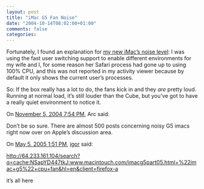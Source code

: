 ```yaml
---
layout: post
title: "iMac G5 Fan Noise"
date: "2004-10-14T08:02:00+01:00"
comments: false
categories: 
---
```


<p>Fortunately, I found an explanation for <a href="/blog/st/2004/10/12/a_new_toy.html">my new iMac&#8217;s noise level</a>: I was using the fast user switching support to enable different environments for my wife and I, for some reason her Safari process had gone up to using 100% CPU, and this was not reported in my activity viewer because by default it only shows the current user&#8217;s processes.</p>

<p>So: If the box really has a lot to do, the fans kick in and they <em>are</em> pretty loud. Running at normal load, it&#8217;s still louder than the Cube, but you&#8217;ve got to have a really quiet environment to notice it.</p>

<section class="comments">

<div class="comment" id="comment-378">
On <a href="#comment-378" title="Permalink to this comment">November  5, 2004  7:54 PM</a>, Arc
said:
<p>Don&#8217;t be so sure. There are almost 500 posts concerning noisy G5 imacs right now over on Apple&#8217;s discussion area.</p>


<div class="comment" id="comment-379">
On <a href="#comment-379" title="Permalink to this comment">May  5, 2005  1:51 PM</a>, <a href="http://barinoff.com" title="http://barinoff.com" rel="nofollow">igor</a>
said:
<p><a href="http://64.233.161.104/search?q=cache:NSapYD447tkJ:www.macintouch.com/imacg5part05.html+%22imac+g5%22+cpu+fan&amp;hl=en&amp;client=firefox-a" rel="nofollow" /><a href="http://64.233.161.104/search?q=cache:NSapYD447tkJ:www.macintouch.com/imacg5part05.html+%22imac+g5%22+cpu+fan&amp;hl=en&amp;client=firefox-a" rel="nofollow">http://64.233.161.104/search?q=cache:NSapYD447tkJ:www.macintouch.com/imacg5part05.html+%22imac+g5%22+cpu+fan&amp;hl=en&amp;client=firefox-a</a></p>

<p>it&#8217;s all here</p>


</section>

